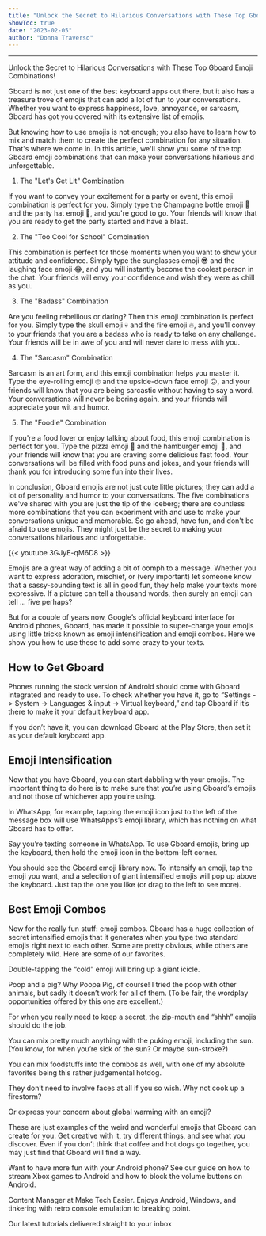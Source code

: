 ```yaml
---
title: "Unlock the Secret to Hilarious Conversations with These Top Gboard Emoji Combinations!"
ShowToc: true 
date: "2023-02-05"
author: "Donna Traverso"
---
```

*****
Unlock the Secret to Hilarious Conversations with These Top Gboard Emoji Combinations!

Gboard is not just one of the best keyboard apps out there, but it also has a treasure trove of emojis that can add a lot of fun to your conversations. Whether you want to express happiness, love, annoyance, or sarcasm, Gboard has got you covered with its extensive list of emojis.

But knowing how to use emojis is not enough; you also have to learn how to mix and match them to create the perfect combination for any situation. That's where we come in. In this article, we'll show you some of the top Gboard emoji combinations that can make your conversations hilarious and unforgettable.

1. The "Let's Get Lit" Combination 

If you want to convey your excitement for a party or event, this emoji combination is perfect for you. Simply type the Champagne bottle emoji 🍾 and the party hat emoji 🎉, and you're good to go. Your friends will know that you are ready to get the party started and have a blast.

2. The "Too Cool for School" Combination

This combination is perfect for those moments when you want to show your attitude and confidence. Simply type the sunglasses emoji 😎 and the laughing face emoji 😂, and you will instantly become the coolest person in the chat. Your friends will envy your confidence and wish they were as chill as you.

3. The "Badass" Combination 

Are you feeling rebellious or daring? Then this emoji combination is perfect for you. Simply type the skull emoji 💀 and the fire emoji 🔥, and you'll convey to your friends that you are a badass who is ready to take on any challenge. Your friends will be in awe of you and will never dare to mess with you.

4. The "Sarcasm" Combination 

Sarcasm is an art form, and this emoji combination helps you master it. Type the eye-rolling emoji 🙄 and the upside-down face emoji 🙃, and your friends will know that you are being sarcastic without having to say a word. Your conversations will never be boring again, and your friends will appreciate your wit and humor.

5. The "Foodie" Combination 

If you're a food lover or enjoy talking about food, this emoji combination is perfect for you. Type the pizza emoji 🍕 and the hamburger emoji 🍔, and your friends will know that you are craving some delicious fast food. Your conversations will be filled with food puns and jokes, and your friends will thank you for introducing some fun into their lives.

In conclusion, Gboard emojis are not just cute little pictures; they can add a lot of personality and humor to your conversations. The five combinations we've shared with you are just the tip of the iceberg; there are countless more combinations that you can experiment with and use to make your conversations unique and memorable. So go ahead, have fun, and don't be afraid to use emojis. They might just be the secret to making your conversations hilarious and unforgettable.

{{< youtube 3GJyE-qM6D8 >}} 



Emojis are a great way of adding a bit of oomph to a message. Whether you want to express adoration, mischief, or (very important) let someone know that a sassy-sounding text is all in good fun, they help make your texts more expressive. If a picture can tell a thousand words, then surely an emoji can tell … five perhaps?
 
But for a couple of years now, Google’s official keyboard interface for Android phones, Gboard, has made it possible to super-charge your emojis using little tricks known as emoji intensification and emoji combos. Here we show you how to use these to add some crazy to your texts.
 
## How to Get Gboard
 
Phones running the stock version of Android should come with Gboard integrated and ready to use. To check whether you have it, go to “Settings -> System -> Languages & input -> Virtual keyboard,” and tap Gboard if it’s there to make it your default keyboard app.
 
If you don’t have it, you can download Gboard at the Play Store, then set it as your default keyboard app.
 
## Emoji Intensification
 
Now that you have Gboard, you can start dabbling with your emojis. The important thing to do here is to make sure that you’re using Gboard’s emojis and not those of whichever app you’re using.
 
In WhatsApp, for example, tapping the emoji icon just to the left of the message box will use WhatsApps’s emoji library, which has nothing on what Gboard has to offer.
 
Say you’re texting someone in WhatsApp. To use Gboard emojis, bring up the keyboard, then hold the emoji icon in the bottom-left corner.
 
You should see the Gboard emoji library now. To intensify an emoji, tap the emoji you want, and a selection of giant intensified emojis will pop up above the keyboard. Just tap the one you like (or drag to the left to see more).
 
## Best Emoji Combos
 
Now for the really fun stuff: emoji combos. Gboard has a huge collection of secret intensified emojis that it generates when you type two standard emojis right next to each other. Some are pretty obvious, while others are completely wild. Here are some of our favorites.
 
Double-tapping the “cold” emoji will bring up a giant icicle.
 
Poop and a pig? Why Poopa Pig, of course! I tried the poop with other animals, but sadly it doesn’t work for all of them. (To be fair, the wordplay opportunities offered by this one are excellent.)
 
For when you really need to keep a secret, the zip-mouth and “shhh” emojis should do the job.
 
You can mix pretty much anything with the puking emoji, including the sun. (You know, for when you’re sick of the sun? Or maybe sun-stroke?)
 
You can mix foodstuffs into the combos as well, with one of my absolute favorites being this rather judgemental hotdog.
 
They don’t need to involve faces at all if you so wish. Why not cook up a firestorm?
 
Or express your concern about global warming with an emoji?
 
These are just examples of the weird and wonderful emojis that Gboard can create for you. Get creative with it, try different things, and see what you discover. Even if you don’t think that coffee and hot dogs go together, you may just find that Gboard will find a way.
 
Want to have more fun with your Android phone? See our guide on how to stream Xbox games to Android and how to block the volume buttons on Android.
 
Content Manager at Make Tech Easier. Enjoys Android, Windows, and tinkering with retro console emulation to breaking point.
 
Our latest tutorials delivered straight to your inbox




